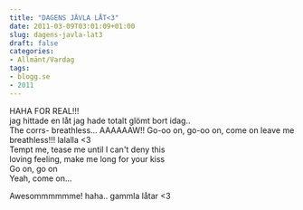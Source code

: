 ```yaml
---
title: "DAGENS JÄVLA LÅT<3"
date: 2011-03-09T03:01:09+01:00
slug: dagens-javla-lat3
draft: false
categories:
- Allmänt/Vardag
tags:
- blogg.se
- 2011
---
```

HAHA FOR REAL!!!  
jag hittade en låt jag hade totalt glömt bort idag..  
The corrs- breathless... AAAAAAW!! Go-oo on, go-oo on, come on leave me breathless!!! lalalla <3  
Tempt me, tease me until I can't deny this  
loving feeling, make me long for your kiss  
Go on, go on  
Yeah, come on...  
  
  
Awesommmmmme! haha.. gammla låtar <3